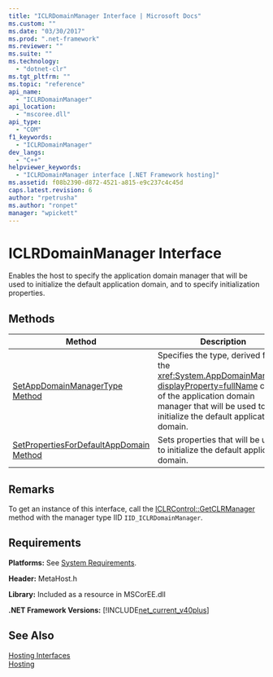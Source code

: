 ```yaml
---
title: "ICLRDomainManager Interface | Microsoft Docs"
ms.custom: ""
ms.date: "03/30/2017"
ms.prod: ".net-framework"
ms.reviewer: ""
ms.suite: ""
ms.technology: 
  - "dotnet-clr"
ms.tgt_pltfrm: ""
ms.topic: "reference"
api_name: 
  - "ICLRDomainManager"
api_location: 
  - "mscoree.dll"
api_type: 
  - "COM"
f1_keywords: 
  - "ICLRDomainManager"
dev_langs: 
  - "C++"
helpviewer_keywords: 
  - "ICLRDomainManager interface [.NET Framework hosting]"
ms.assetid: f08b2390-d872-4521-a815-e9c237c4c45d
caps.latest.revision: 6
author: "rpetrusha"
ms.author: "ronpet"
manager: "wpickett"
---
```

# ICLRDomainManager Interface
Enables the host to specify the application domain manager that will be used to initialize the default application domain, and to specify initialization properties.  
  
## Methods  
  
|Method|Description|  
|------------|-----------------|  
|[SetAppDomainManagerType Method](../../../../docs/framework/unmanaged-api/hosting/iclrdomainmanager-setappdomainmanagertype-method.md)|Specifies the type, derived from the <xref:System.AppDomainManager?displayProperty=fullName> class, of the application domain manager that will be used to initialize the default application domain.|  
|[SetPropertiesForDefaultAppDomain Method](../../../../docs/framework/unmanaged-api/hosting/iclrdomainmanager-setpropertiesfordefaultappdomain-method.md)|Sets properties that will be used to initialize the default application domain.|  
  
## Remarks  
 To get an instance of this interface, call the [ICLRControl::GetCLRManager](../../../../docs/framework/unmanaged-api/hosting/iclrcontrol-getclrmanager-method.md) method with the manager type IID `IID_ICLRDomainManager`.  
  
## Requirements  
 **Platforms:** See [System Requirements](../../../../docs/framework/get-started/system-requirements.md).  
  
 **Header:** MetaHost.h  
  
 **Library:** Included as a resource in MSCorEE.dll  
  
 **.NET Framework Versions:** [!INCLUDE[net_current_v40plus](../../../../includes/net-current-v40plus-md.md)]  
  
## See Also  
 [Hosting Interfaces](../../../../docs/framework/unmanaged-api/hosting/hosting-interfaces.md)   
 [Hosting](../../../../docs/framework/unmanaged-api/hosting/index.md)